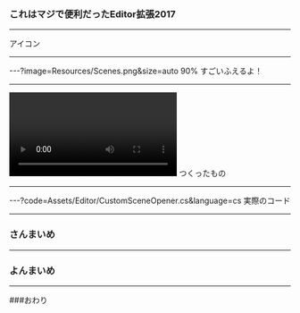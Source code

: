 ### これはマジで便利だったEditor拡張2017
---

アイコン

---

---?image=Resources/Scenes.png&size=auto 90%
すごいふえるよ！

---

![Movie](Resources/SceneOpener.mov)
つくったもの

---

---?code=Assets/Editor/CustomSceneOpener.cs&language=cs
実際のコード

---

### さんまいめ
---
### よんまいめ
---
###おわり
